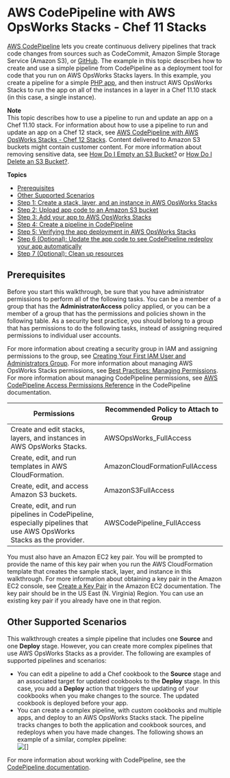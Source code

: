 # AWS CodePipeline with AWS OpsWorks Stacks \- Chef 11 Stacks<a name="other-services-cp-chef11"></a>

[AWS CodePipeline](https://aws.amazon.com/codepipeline/) lets you create continuous delivery pipelines that track code changes from sources such as CodeCommit, Amazon Simple Storage Service \(Amazon S3\), or [GitHub](https://github.com/)\. The example in this topic describes how to create and use a simple pipeline from CodePipeline as a deployment tool for code that you run on AWS OpsWorks Stacks layers\. In this example, you create a pipeline for a simple [PHP app](https://github.com/awslabs/opsworks-demo-php-simple-app), and then instruct AWS OpsWorks Stacks to run the app on all of the instances in a layer in a Chef 11\.10 stack \(in this case, a single instance\)\.

**Note**  
This topic describes how to use a pipeline to run and update an app on a Chef 11\.10 stack\. For information about how to use a pipeline to run and update an app on a Chef 12 stack, see [AWS CodePipeline with AWS OpsWorks Stacks \- Chef 12 Stacks](other-services-cp-chef12.md)\. Content delivered to Amazon S3 buckets might contain customer content\. For more information about removing sensitive data, see [How Do I Empty an S3 Bucket?](https://docs.aws.amazon.com/AmazonS3/latest/user-guide/empty-bucket.html) or [How Do I Delete an S3 Bucket?](https://docs.aws.amazon.com/AmazonS3/latest/user-guide/delete-bucket.html)\.

**Topics**
+ [Prerequisites](#w100ab1c14c65c17c11b9)
+ [Other Supported Scenarios](#w100ab1c14c65c17c11c11)
+ [Step 1: Create a stack, layer, and an instance in AWS OpsWorks Stacks](other-services-cp-chef11-stack.md)
+ [Step 2: Upload app code to an Amazon S3 bucket](other-services-cp-chef11-s3.md)
+ [Step 3: Add your app to AWS OpsWorks Stacks](other-services-cp-chef11-addapp.md)
+ [Step 4: Create a pipeline in CodePipeline](other-services-cp-chef11-pipeline.md)
+ [Step 5: Verifying the app deployment in AWS OpsWorks Stacks](other-services-cp-chef11-verify.md)
+ [Step 6 \(Optional\): Update the app code to see CodePipeline redeploy your app automatically](other-services-cp-chef11-update.md)
+ [Step 7 \(Optional\): Clean up resources](other-services-cp-chef11-cleanup.md)

## Prerequisites<a name="w100ab1c14c65c17c11b9"></a>

Before you start this walkthrough, be sure that you have administrator permissions to perform all of the following tasks\. You can be a member of a group that has the **AdministratorAccess** policy applied, or you can be a member of a group that has the permissions and policies shown in the following table\. As a security best practice, you should belong to a group that has permissions to do the following tasks, instead of assigning required permissions to individual user accounts\.

For more information about creating a security group in IAM and assigning permissions to the group, see [Creating Your First IAM User and Administrators Group](http://docs.aws.amazon.com/IAM/latest/UserGuide/getting-started_create-admin-group.html)\. For more information about managing AWS OpsWorks Stacks permissions, see [Best Practices: Managing Permissions](http://docs.aws.amazon.com/opsworks/latest/userguide/best-practices-permissions.html)\. For more information about managing CodePipeline permissions, see [AWS CodePipeline Access Permissions Reference](http://docs.aws.amazon.com/codepipeline/latest/userguide/access-permissions.html) in the CodePipeline documentation\.


| Permissions | Recommended Policy to Attach to Group | 
| --- | --- | 
|  Create and edit stacks, layers, and instances in AWS OpsWorks Stacks\.  | AWSOpsWorks\_FullAccess | 
|  Create, edit, and run templates in AWS CloudFormation\.  | AmazonCloudFormationFullAccess | 
|  Create, edit, and access Amazon S3 buckets\.  | AmazonS3FullAccess | 
|  Create, edit, and run pipelines in CodePipeline, especially pipelines that use AWS OpsWorks Stacks as the provider\.  | AWSCodePipeline\_FullAccess | 

You must also have an Amazon EC2 key pair\. You will be prompted to provide the name of this key pair when you run the AWS CloudFormation template that creates the sample stack, layer, and instance in this walkthrough\. For more information about obtaining a key pair in the Amazon EC2 console, see [Create a Key Pair](http://docs.aws.amazon.com/AWSEC2/latest/UserGuide/get-set-up-for-amazon-ec2.html#create-a-key-pair) in the Amazon EC2 documentation\. The key pair should be in the US East \(N\. Virginia\) Region\. You can use an existing key pair if you already have one in that region\.

## Other Supported Scenarios<a name="w100ab1c14c65c17c11c11"></a>



This walkthrough creates a simple pipeline that includes one **Source** and one **Deploy** stage\. However, you can create more complex pipelines that use AWS OpsWorks Stacks as a provider\. The following are examples of supported pipelines and scenarios:
+ You can edit a pipeline to add a Chef cookbook to the **Source** stage and an associated target for updated cookbooks to the **Deploy** stage\. In this case, you add a **Deploy** action that triggers the updating of your cookbooks when you make changes to the source\. The updated cookbook is deployed before your app\.
+ You can create a complex pipeline, with custom cookbooks and multiple apps, and deploy to an AWS OpsWorks Stacks stack\. The pipeline tracks changes to both the application and cookbook sources, and redeploys when you have made changes\. The following shows an example of a similar, complex pipeline:  
![\[\]](http://docs.aws.amazon.com/opsworks/latest/userguide/images/cp_integ_complexpipeline.png)

For more information about working with CodePipeline, see the [CodePipeline documentation](http://docs.aws.amazon.com/codepipeline/latest/userguide/welcome.html)\.